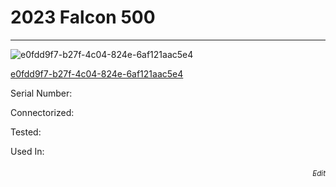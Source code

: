 # **2023 Falcon 500**
---

![e0fdd9f7-b27f-4c04-824e-6af121aac5e4](https://mcquaidrobotics.github.io/inv/images/e0fdd9f7-b27f-4c04-824e-6af121aac5e4.png)

[e0fdd9f7-b27f-4c04-824e-6af121aac5e4](https://mcquaidrobotics.github.io/inv/images/labels/lb-e0fdd9f7-b27f-4c04-824e-6af121aac5e4.png)

Serial Number: 

Connectorized: 

Tested: 

Used In: 


###### [<div style="text-align: right"><sub>Edit</sub></div>](https://github.com/McQuaidRobotics/inv/blob/main/guids/e0fdd9f7-b27f-4c04-824e-6af121aac5e4.md)

